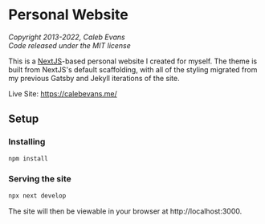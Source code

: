 
# Personal Website

*Copyright 2013-2022, Caleb Evans*  
*Code released under the MIT license*

This is a [NextJS](https://nextjs.org/)-based personal website I created
for myself. The theme is built from NextJS's default scaffolding, with all of
the styling migrated from my previous Gatsby and Jekyll iterations of the site.

Live Site: https://calebevans.me/

## Setup

### Installing

```bash
npm install
```

### Serving the site

```bash
npx next develop
```

The site will then be viewable in your browser at http://localhost:3000.
